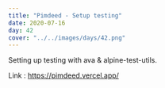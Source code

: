 ```yaml
---
title: "Pimdeed - Setup testing"
date: 2020-07-16
day: 42
cover: "../../images/days/42.png"
---
```


Setting up testing with ava & alpine-test-utils.

Link : https://pimdeed.vercel.app/

